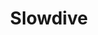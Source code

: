 ---
title: "Slowdive"
summary: "Slowdive are a shoegaze band formed in Reading, England in 1989. Initially lasting until 1995, the band reformed in 2014. The classic line-up consists of Rachel Goswell , Nick Chaplin , Neil Halstead , Simon Scott and Christian Savill . The band had three other drummers: Adrian Sell , Neil Carter and Ian McCutcheon"
image: "slowdive.jpg"
apple_music_artist_url: "https://music.apple.com/gb/artist/slowdive/528315"
wikipedia_url: "none"
---